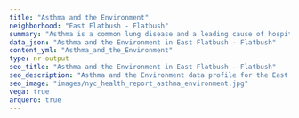 ```yaml
---
title: "Asthma and the Environment"
neighborhood: "East Flatbush - Flatbush"
summary: "Asthma is a common lung disease and a leading cause of hospitalizations for children under 15 years old. This report provides a summary of asthma indicators by neighborhood. It also describes housing and neighborhood characteristics that can make asthma worse."
data_json: "Asthma and the Environment in East Flatbush - Flatbush"
content_yml: "Asthma_and_the_Environment"
type: nr-output
seo_title: "Asthma and the Environment in East Flatbush - Flatbush"
seo_description: "Asthma and the Environment data profile for the East Flatbush - Flatbush neighborhood of NYC."
seo_image: "images/nyc_health_report_asthma_environment.jpg"
vega: true
arquero: true
---
```

